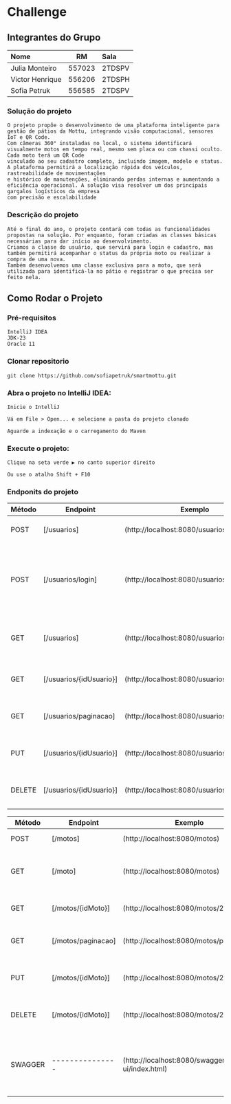 # Challenge

## Integrantes do Grupo

| Nome            |   RM   | Sala   |
|:----------------|:------:|:-------|
| Julia Monteiro  | 557023 | 2TDSPV |
| Victor Henrique | 556206 | 2TDSPH |
| Sofia Petruk    | 556585 | 2TDSPV |


### Solução do projeto

    O projeto propõe o desenvolvimento de uma plataforma inteligente para gestão de pátios da Mottu, integrando visão computacional, sensores IoT e QR Code.
    Com câmeras 360° instaladas no local, o sistema identificará visualmente motos em tempo real, mesmo sem placa ou com chassi oculto. Cada moto terá um QR Code 
    vinculado ao seu cadastro completo, incluindo imagem, modelo e status. A plataforma permitirá a localização rápida dos veículos, rastreabilidade de movimentações 
    e histórico de manutenções, eliminando perdas internas e aumentando a eficiência operacional. A solução visa resolver um dos principais gargalos logísticos da empresa 
    com precisão e escalabilidade

### Descrição do projeto

    Até o final do ano, o projeto contará com todas as funcionalidades propostas na solução. Por enquanto, foram criadas as classes básicas necessárias para dar início ao desenvolvimento.
    Criamos a classe do usuário, que servirá para login e cadastro, mas também permitirá acompanhar o status da própria moto ou realizar a compra de uma nova.
    Também desenvolvemos uma classe exclusiva para a moto, que será utilizada para identificá-la no pátio e registrar o que precisa ser feito nela.

## Como Rodar o Projeto

### Pré-requisitos
    IntelliJ IDEA
    JDK-23
    Oracle 11
### Clonar repositorio

    git clone https://github.com/sofiapetruk/smartmottu.git

### Abra o projeto no IntelliJ IDEA:

    Inicie o IntelliJ

    Vá em File > Open... e selecione a pasta do projeto clonado

    Aguarde a indexação e o carregamento do Maven

### Execute o projeto:

    Clique na seta verde ▶ no canto superior direito

    Ou use o atalho Shift + F10

### Endponits do projeto
| Método | Endpoint                  | Exemplo                       | Descrição                                                       |
|--------|---------------------------|-------------------------------|-----------------------------------------------------------------|
| POST   | [/usuarios]               | (http://localhost:8080/usuarios)|     Cria um novo usuario                                        |
 | POST  | [/usuarios/login]         | (http://localhost:8080/usuarios/login)| Cria um login e verifica se é o mesmo email e senha do cadastro |
| GET    | [/usuarios]               | (http://localhost:8080/usuarios)   | Retorna todos os usuarios que tem no db                         |
| GET    | [/usuarios/{idUsuario}]   | (http://localhost:8080/usuarios/1) | Retorna somente um usuario                                      |
| GET    | [/usuarios/paginacao]     | (http://localhost:8080/usuarios/paginacao) | Retorno os dados com paginação                                  |
| PUT    | [/usuarios/{idUsuario}] | (http://localhost:8080/usuarios/1) | Atualiza o usuario com id especifico                            |
| DELETE | [/usuarios/{idUsuario}] | (http://localhost:8080/usuarios/1) | Delete o usuario com o id especifico                            |

| Método | Endpoint                | Exemplo                             | Descrição                            |
|--------|-------------------------|-------------------------------------|--------------------------------------|
| POST   | [/motos]             | (http://localhost:8080/motos)      | Cria uma nova mota                   |
| GET    | [/moto]             | (http://localhost:8080/motos)      | Retorna todos as motos que tem no db |
| GET    | [/motos/{idMoto}] | (http://localhost:8080/motos/2)    | Retorna somente uma moto             |
| GET    | [/motos/paginacao]      | (http://localhost:8080/motos/paginacao) | Retorno os dados com paginação       |
| PUT    | [/motos/{idMoto}]        | (http://localhost:8080/motos/2)     | Atualiza a moto com id especifico    |
| DELETE | [/motos/{idMoto}] | (http://localhost:8080/motos/2)    | Delete a moto com o id especifico    |
|SWAGGER| ---------------|(http://localhost:8080/swagger-ui/index.html)| Verificar quais atributos temos que utilizar na nossa api|
